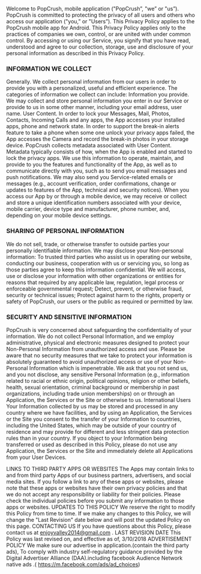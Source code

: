 Welcome to PopCrush, mobile application ("PopCrush”, "we” or "us”). PopCrush is committed to protecting the privacy of all users and others who access our application ("you,” or "Users”). This Privacy Policy applies to the PopCrush mobile app for Android. This Privacy Policy applies only to the practices of companies we own, control, or are united with under common control. By accessing or using our Service, you signify that you have read, understood and agree to our collection, storage, use and disclosure of your personal information as described in this Privacy Policy.

### INFORMATION WE COLLECT

Generally. We collect personal information from our users in order to provide you with a personalized, useful and efficient experience. The categories of information we collect can include: Information you provide. We may collect and store personal information you enter in our Service or provide to us in some other manner, including your email address, user name. User Content. In order to lock your Messages, Mail, Photos, Contacts, Incoming Calls and any apps, the App accesses your installed apps, phone and network state. In order to support the break-in alerts feature to take a phone when some one unlock your privacy apps failed, the App accesses the Camera and record the break-in photos in your storage device. PopCrush collects metadata associated with User Content. Metadata typically consists of how, when the App is enabled and started to lock the privacy apps. We use this information to operate, maintain, and provide to you the features and functionality of the App, as well as to communicate directly with you, such as to send you email messages and push notifications. We may also send you Service-related emails or messages (e.g., account verification, order confirmations, change or updates to features of the App, technical and security notices). When you access our App by or through a mobile device, we may receive or collect and store a unique identification numbers associated with your device, mobile carrier, device type and manufacturer, phone number, and, depending on your mobile device settings.

### SHARING OF PERSONAL INFORMATION

We do not sell, trade, or otherwise transfer to outside parties your personally identifiable information. We may disclose your Non-personal information: To trusted third parties who assist us in operating our website, conducting our business, cooperation with us or servicing you, so long as those parties agree to keep this information confidential. We will access, use or disclose your information with other organizations or entities for reasons that required by any applicable law, regulation, legal process or enforceable governmental request; Detect, prevent, or otherwise fraud, security or technical issues; Protect against harm to the rights, property or safety of PopCrush, our users or the public as required or permitted by law.

### SECURITY AND SENSITIVE INFORMATION

PopCrush is very concerned about safeguarding the confidentiality of your information. We do not collect Personal Information, and we employ administrative, physical and electronic measures designed to protect your Non-Personal Information from unauthorized access and use. Please be aware that no security measures that we take to protect your information is absolutely guaranteed to avoid unauthorized access or use of your Non-Personal Information which is impenetrable. We ask that you not send us, and you not disclose, any sensitive Personal Information (e.g., information related to racial or ethnic origin, political opinions, religion or other beliefs, health, sexual orientation, criminal background or membership in past organizations, including trade union memberships) on or through an Application, the Services or the Site or otherwise to us. International Users Your Information collected by us may be stored and processed in any country where we have facilities, and by using an Application, the Services or the Site you consent to the transfer of your Information to countries, including the United States, which may be outside of your country of residence and may provide for different and less stringent data protection rules than in your country. If you object to your Information being transferred or used as described in this Policy, please do not use any Application, the Services or the Site and immediately delete all Applications from your User Devices.

LINKS TO THIRD PARTY APPS OR WEBSITES The Apps may contain links to and from third party Apps of our business partners, advertisers, and social media sites. If you follow a link to any of these apps or websites, please note that these apps or websites have their own privacy policies and that we do not accept any responsibility or liability for their policies. Please check the individual policies before you submit any information to those apps or websites.
UPDATES TO THIS POLICY We reserve the right to modify this Policy from time to time. If we make any changes to this Policy, we will change the "Last Revision" date below and will post the updated Policy on this page.
CONTACTING US If you have questions about this Policy, please contact us at enjoyvalley2014@gmail.com .
LAST REVISION DATE This Policy was last revised on, and effective as of, 3/10/2018
ADVERTISEMENT POLICY We make sure our advertise in application.(contain the third party ads), To comply with industry self-regulatory guidance provided by the Digital Advertiser Alliance (DAA).including facebook Audience Network native ads .( https://m.facebook.com/ads/ad_choices)
